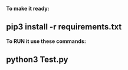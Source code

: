 <b> To make it ready: </b>

<h2> pip3 install -r requirements.txt </h2>

<b> To RUN it use these commands:</b>

<h2> python3 Test.py </h2>
